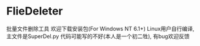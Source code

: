 # FlieDeleter
批量文件删除工具
欢迎下载安装包(For Windows NT 6.1+)
Linux用户自行编译, 主文件是SuperDel.py
代码可能写的不好(本人是一个初二牲), 有bug欢迎反馈
